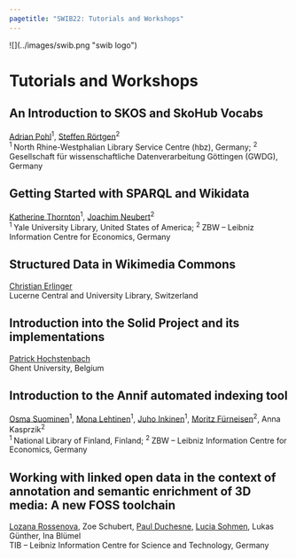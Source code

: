 ```yaml
---
pagetitle: "SWIB22: Tutorials and Workshops"
---
```



<div id="top">
<div class="column left">![](../images/swib.png "swib logo")</div>
<div class="column middle"></div>
<div class="column right"></div>
</div>

<div id="prog">

# Tutorials and Workshops





## An Introduction to SKOS and SkoHub Vocabs

<u>Adrian Pohl</u><sup>1</sup>, <u>Steffen Rörtgen</u><sup>2</sup><br />
<sup>1 </sup>North Rhine-Westphalian Library Service Centre (hbz), Germany; <sup>2 </sup>Gesellschaft für wissenschaftliche Datenverarbeitung Göttingen (GWDG), Germany



## Getting Started with SPARQL and Wikidata

<u>Katherine Thornton</u><sup>1</sup>, <u>Joachim Neubert</u><sup>2</sup><br />
<sup>1 </sup>Yale University Library, United States of America; <sup>2 </sup>ZBW – Leibniz Information Centre for Economics, Germany



## Structured Data in Wikimedia Commons

<u>Christian Erlinger</u><br />
Lucerne Central and University Library, Switzerland



## Introduction into the Solid Project and its implementations

<u>Patrick Hochstenbach</u><br />
Ghent University, Belgium



## Introduction to the Annif automated indexing tool

<u>Osma Suominen</u><sup>1</sup>, <u>Mona Lehtinen</u><sup>1</sup>, <u>Juho Inkinen</u><sup>1</sup>, <u>Moritz Fürneisen</u><sup>2</sup>, Anna Kasprzik<sup>2</sup><br />
<sup>1 </sup>National Library of Finland, Finland; <sup>2 </sup>ZBW – Leibniz Information Centre for Economics, Germany



## Working with linked open data in the context of annotation and semantic enrichment of 3D media: A new FOSS toolchain

<u>Lozana Rossenova</u>, Zoe Schubert, <u>Paul Duchesne</u>, <u>Lucia Sohmen</u>, Lukas Günther, Ina Blümel<br />
TIB – Leibniz Information Centre for Science and Technology, Germany



</div>


